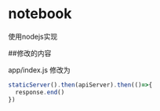 # notebook
使用nodejs实现

##修改的内容

app/index.js 修改为

```javascript
staticServer().then(apiServer).then(()=>{
  response.end()
})
```

